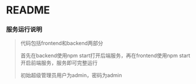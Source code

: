 # README

### 服务运行说明

> 代码包括frontend和backend两部分
> 
> 首先在backend使用npm start打开后端服务，再在frontend使用npm start开启前端服务，服务即可完整运行  
> 
> 初始超级管理员用户为admin，密码为admin
